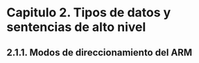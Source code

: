 # Capitulo 2. Tipos de datos y sentencias de alto nivel
## 2.1.1. Modos de direccionamiento del ARM

